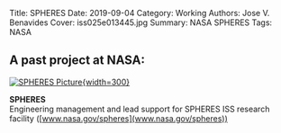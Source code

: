 Title: SPHERES
Date: 2019-09-04 
Category: Working
Authors: Jose V. Benavides
Cover: iss025e013445.jpg 
Summary: NASA SPHERES
Tags: NASA 

## A past project at NASA:

[![SPHERES Picture]({attach}iss025e013445.jpg "SPHERES"){width=300}](https://www.nasa.gov/spheres)

**SPHERES**  
Engineering management and lead support for SPHERES ISS research facility ([www.nasa.gov/spheres](www.nasa.gov/spheres))

